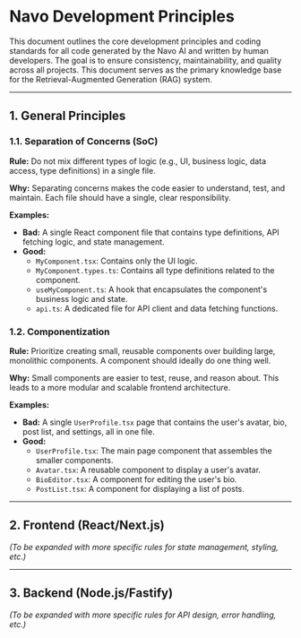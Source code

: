 # Navo Development Principles

This document outlines the core development principles and coding standards for all code generated by the Navo AI and written by human developers. The goal is to ensure consistency, maintainability, and quality across all projects. This document serves as the primary knowledge base for the Retrieval-Augmented Generation (RAG) system.

---

## 1. General Principles

### 1.1. Separation of Concerns (SoC)

**Rule:** Do not mix different types of logic (e.g., UI, business logic, data access, type definitions) in a single file.

**Why:** Separating concerns makes the code easier to understand, test, and maintain. Each file should have a single, clear responsibility.

**Examples:**
- **Bad:** A single React component file that contains type definitions, API fetching logic, and state management.
- **Good:**
    - `MyComponent.tsx`: Contains only the UI logic.
    - `MyComponent.types.ts`: Contains all type definitions related to the component.
    - `useMyComponent.ts`: A hook that encapsulates the component's business logic and state.
    - `api.ts`: A dedicated file for API client and data fetching functions.

### 1.2. Componentization

**Rule:** Prioritize creating small, reusable components over building large, monolithic components. A component should ideally do one thing well.

**Why:** Small components are easier to test, reuse, and reason about. This leads to a more modular and scalable frontend architecture.

**Examples:**
- **Bad:** A single `UserProfile.tsx` page that contains the user's avatar, bio, post list, and settings, all in one file.
- **Good:**
    - `UserProfile.tsx`: The main page component that assembles the smaller components.
    - `Avatar.tsx`: A reusable component to display a user's avatar.
    - `BioEditor.tsx`: A component for editing the user's bio.
    - `PostList.tsx`: A component for displaying a list of posts.

---

## 2. Frontend (React/Next.js)

*(To be expanded with more specific rules for state management, styling, etc.)*

---

## 3. Backend (Node.js/Fastify)

*(To be expanded with more specific rules for API design, error handling, etc.)*